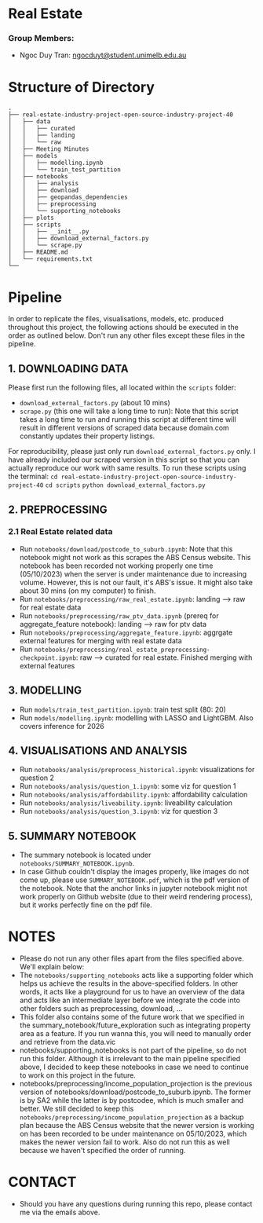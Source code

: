 # Real Estate 
### Group Members:
* Ngoc Duy Tran: ngocduyt@student.unimelb.edu.au

# Structure of Directory
    .  
    ├── real-estate-industry-project-open-source-industry-project-40  
    │   ├── data  
    │   │   ├── curated  
    │   │   ├── landing  
    │   │   └── raw  
    │   ├── Meeting Minutes  
    │   ├── models  
    │   │   ├── modelling.ipynb  
    │   │   └── train_test_partition  
    │   ├── notebooks  
    │   │   ├── analysis 
    │   │   ├── download 
    │   │   ├── geopandas_dependencies  
    │   │   ├── preprocessing  
    │   │   └── supporting_notebooks
    │   ├── plots  
    │   ├── scripts  
    │   │   ├── __init__.py  
    │   │   ├── download_external_factors.py  
    │   │   └── scrape.py  
    │   ├── README.md  
    │   └── requirements.txt  
    └──  

# Pipeline
In order to replicate the files, visualisations, models, etc. produced throughout this project, the following actions should be executed in the order as outlined below. Don't run any other files except these files in the pipeline.

## 1. DOWNLOADING DATA

Please first run the following files, all located within the `scripts` folder:
- `download_external_factors.py` (about 10 mins)
- `scrape.py` (this one will take a long time to run): Note that this script takes a long time to run and running this script at different time will result in different versions of scraped data because domain.com constantly updates their property listings.

For reproducibility, please just only run `download_external_factors.py` only. I have already included our scraped version in this script so that you can actually reproduce our work with same results. To run these scripts using the terminal:
`cd real-estate-industry-project-open-source-industry-project-40`
`cd scripts`
`python download_external_factors.py`

## 2. PREPROCESSING
### 2.1 Real Estate related data
- Run `notebooks/download/postcode_to_suburb.ipynb`: Note that this notebook might not work as this scrapes the ABS Census website. This notebook has been recorded not working properly one time (05/10/2023) when the server is under maintenance due to increasing volume. However, this is not our fault, it's ABS's issue. It might also take about 30 mins (on my computer) to finish.
- Run `notebooks/preprocessing/raw_real_estate.ipynb`: landing --> raw for real estate data
- Run `notebooks/preprocessing/raw_ptv_data.ipynb` (prereq for aggregate_feature notebook): landing --> raw for ptv data
- Run `notebooks/preprocessing/aggregate_feature.ipynb`: aggrgate external features for merging with real estate data
- Run `notebooks/preprocessing/real_estate_preprocessing-checkpoint.ipynb`: raw --> curated for real estate. Finished merging with external features

## 3. MODELLING
- Run `models/train_test_partition.ipynb`: train test split (80: 20)
- Run `models/modelling.ipynb`: modelling with LASSO and LightGBM. Also covers inference for 2026

## 4. VISUALISATIONS AND ANALYSIS
- Run `notebooks/analysis/preprocess_historical.ipynb`: visualizations for question 2
- Run `notebooks/analysis/question_1.ipynb`: some viz for question 1
- Run `notebooks/analysis/affordability.ipynb`: affordability calculation
- Run `notebooks/analysis/liveability.ipynb`: liveability calculation
- Run `notebooks/analysis/question_3.ipynb`: viz for question 3


## 5. SUMMARY NOTEBOOK
- The summary notebook is located under `notebooks/SUMMARY_NOTEBOOK.ipynb`. 
- In case Github couldn't display the images properly, like images do not come up, please use `SUMMARY_NOTEBOOK.pdf`, which is the pdf version of the notebook. Note that the anchor links in jupyter notebook might not work properly on Github website (due to their weird rendering process), but it works perfectly fine on the pdf file.


# NOTES
- Please do not run any other files apart from the files specified above. We'll explain below:
- The `notebooks/supporting_notebooks` acts like a supporting folder which helps us achieve the results in the above-specified folders. In other words, it acts like a playground for us to have an overview of the data and acts like an intermediate layer before we integrate the code into other folders such as preprocessing, download, ...
- This folder also contains some of the future work that we specified in the summary_notebook/future_exploration such as integrating property area as a feature. If you run wanna this, you will need to manually order and retrieve from the data.vic
- notebooks/supporting_notebooks is not part of the pipeline, so do not run this folder. Although it is irrelevant to the main pipeline specified above, I decided to keep these notebooks in case we need to continue to work on this project in the future.
- notebooks/preprocessing/income_population_projection is the previous version of notebooks/download/postcode_to_suburb.ipynb. The former is by SA2 while the latter is by postcodee, which is much smaller and better. We still decided to keep this `notebooks/preprocessing/income_population_projection` as a backup plan because the ABS Census website that the newer version is working on has been recorded to be under maintenance on 05/10/2023, which makes the newer version fail to work. Also do not run this as well because we haven't specified the order of running.


# CONTACT
- Should you have any questions during running this repo, please contact me via the emails above.